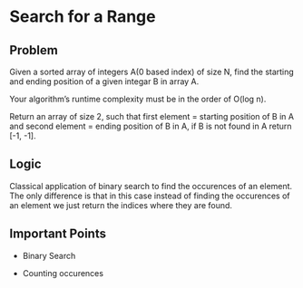 # Search for a Range

## Problem

Given a sorted array of integers A(0 based index) of size N, find the starting and ending position of a given integar B in array A.

Your algorithm’s runtime complexity must be in the order of O(log n).

Return an array of size 2, such that first element = starting position of B in A and second element = ending position of B in A, if B is not found in A return [-1, -1].

## Logic

Classical application of binary search to find the occurences of an element. The only difference is that in this case instead of finding the occurences of an element we just return the indices where they are found.

## Important Points

- Binary Search

- Counting occurences
